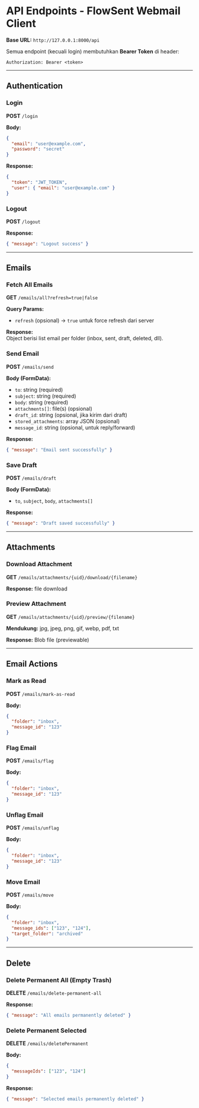 # API Endpoints - FlowSent Webmail Client

**Base URL:** `http://127.0.0.1:8000/api`

Semua endpoint (kecuali login) membutuhkan **Bearer Token** di header:

```http
Authorization: Bearer <token>
```

---

## Authentication

### Login

**POST** `/login`

**Body:**

```json
{
  "email": "user@example.com",
  "password": "secret"
}
```

**Response:**

```json
{
  "token": "JWT_TOKEN",
  "user": { "email": "user@example.com" }
}
```

### Logout

**POST** `/logout`

**Response:**

```json
{ "message": "Logout success" }
```

---

## Emails

### Fetch All Emails

**GET** `/emails/all?refresh=true|false`

**Query Params:**

- `refresh` (opsional) → `true` untuk force refresh dari server

**Response:**  
Object berisi list email per folder (inbox, sent, draft, deleted, dll).

### Send Email

**POST** `/emails/send`

**Body (FormData):**

- `to`: string (required)
- `subject`: string (required)
- `body`: string (required)
- `attachments[]`: file(s) (opsional)
- `draft_id`: string (opsional, jika kirim dari draft)
- `stored_attachments`: array JSON (opsional)
- `message_id`: string (opsional, untuk reply/forward)

**Response:**

```json
{ "message": "Email sent successfully" }
```

### Save Draft

**POST** `/emails/draft`

**Body (FormData):**

- `to`, `subject`, `body`, `attachments[]`

**Response:**

```json
{ "message": "Draft saved successfully" }
```

---

## Attachments

### Download Attachment

**GET** `/emails/attachments/{uid}/download/{filename}`

**Response:** file download

### Preview Attachment

**GET** `/emails/attachments/{uid}/preview/{filename}`

**Mendukung:** jpg, jpeg, png, gif, webp, pdf, txt

**Response:** Blob file (previewable)

---

## Email Actions

### Mark as Read

**POST** `/emails/mark-as-read`

**Body:**

```json
{
  "folder": "inbox",
  "message_id": "123"
}
```

### Flag Email

**POST** `/emails/flag`

**Body:**

```json
{
  "folder": "inbox",
  "message_id": "123"
}
```

### Unflag Email

**POST** `/emails/unflag`

**Body:**

```json
{
  "folder": "inbox",
  "message_id": "123"
}
```

### Move Email

**POST** `/emails/move`

**Body:**

```json
{
  "folder": "inbox",
  "message_ids": ["123", "124"],
  "target_folder": "archived"
}
```

---

## Delete

### Delete Permanent All (Empty Trash)

**DELETE** `/emails/delete-permanent-all`

**Response:**

```json
{ "message": "All emails permanently deleted" }
```

### Delete Permanent Selected

**DELETE** `/emails/deletePermanent`

**Body:**

```json
{
  "messageIds": ["123", "124"]
}
```

**Response:**

```json
{ "message": "Selected emails permanently deleted" }
```
